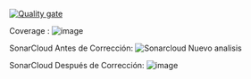 [![Quality gate](https://sonarcloud.io/api/project_badges/quality_gate?project=JuanalvarezECI_Proyecto-ARSW-ECOLAPP)](https://sonarcloud.io/project/overview?id=JuanalvarezECI_Proyecto-ARSW-ECOLAPP
)

Coverage : 
![image](https://github.com/JuanalvarezECI/Proyecto-ARSW-ECOLAPP/assets/143049108/a94baa03-6261-4e3d-9489-98d3070e5260)

SonarCloud Antes de Corrección:
![Sonarcloud Nuevo analisis](https://github.com/JuanalvarezECI/Proyecto-ARSW-ECOLAPP/assets/143049108/6b5bff31-7239-4b50-a591-fc8ed728f5e6)

SonarCloud Después de Corrección: 
![image](https://github.com/JuanalvarezECI/Proyecto-ARSW-ECOLAPP/assets/143049108/444e8e11-7774-48cb-a26d-7b698f53f8f3)



